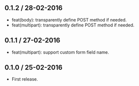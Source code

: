 ## 0.1.2 / 28-02-2016

- feat(body): transparently define POST method if needed.
- feat(multipart): transparently define POST method if needed.

## 0.1.1 / 27-02-2016

- feat(multipart): support custom form field name.

## 0.1.0 / 25-02-2016

- First release.
